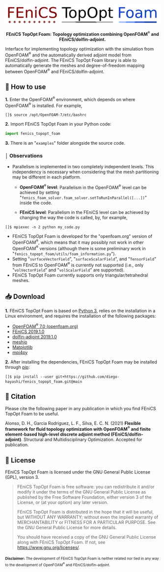 <!--![](fenics_topopt_foam_logo.png)-->
<p align="center">
	<img src="./img/fenics_topopt_foam_logo.png" alt="FEniCS TopOpt Foam" width="600"/>
</p>

<p align="center">
  <p align="center"><b>FEniCS TopOpt Foam: Topology optimization combining OpenFOAM<sup>&reg;</sup> and FEniCS/dolfin-adjoint.</b></p>
</p>

Interface for implementing topology optimization with the simulation from OpenFOAM<sup>&reg;</sup> and the automatically derived adjoint model from FEniCS/dolfin-adjoint. The FEniCS TopOpt Foam library is able to automatically generate the meshes and degree-of-freedom mapping between OpenFOAM<sup>&reg;</sup> and FEniCS/dolfin-adjoint.

## 🐾️ How to use

**1.** Enter the OpenFOAM<sup>&reg;</sup> environment, which depends on where OpenFOAM<sup>&reg;</sup> is installed. For example,

```console
[]$ source /opt/OpenFOAM-7/etc/bashrc
```

**2.** Import FEniCS TopOpt Foam in your Python code:

```python
import fenics_topopt_foam
```

**3.** There is an "`examples`" folder alongside the source code.

### │ Observations

* Parallelism is implemented in two completely independent levels. This independency is necessary when considering that the mesh partitioning may be different in each platform.

	* **OpenFOAM<sup>&reg;</sup> level**: Parallelism in the OpenFOAM<sup>&reg;</sup> level can be achieved by setting  "`fenics_foam_solver.foam_solver.setToRunInParallel([...])`" inside the code.

	* **FEniCS level**: Parallelism in the FEniCS level can be achieved by changing the way the code is called, by, for example,

```console
[]$ mpiexec -n 2 python my_code.py
```

* FEniCS TopOpt Foam is developed for the "openfoam.org" version of OpenFOAM<sup>&reg;</sup>, which means that it may possibly not work in other OpenFOAM<sup>&reg;</sup> versions (although there is some preliminary work in "`fenics_topopt_foam/utils/foam_information.py`").
* Setting "`surfaceVectorField`", "`surfaceScalarField`", and "`TensorField`" from FEniCS to OpenFOAM<sup>&reg;</sup> is currently not supported (i.e., only "`volVectorField`" and "`volScalarField`" are supported).
* FEniCS TopOpt Foam currently supports only triangular/tetrahedral meshes.

## 📥️ Download

**1.** FEniCS TopOpt Foam is based on [Python 3](https://www.python.org/), relies on the installation in a Linux environment, and requires the installation of the following packages:

 - [OpenFOAM<sup>&reg;</sup> 7.0 (openfoam.org)](https://openfoam.org/download/archive/)
 - [FEniCS 2019.1.0](https://fenicsproject.org/download/)
 - [dolfin-adjoint 2019.1.0](http://www.dolfin-adjoint.org/en/latest/download/index.html)
 - [meshio](https://github.com/nschloe/meshio)
 - [Matplotlib](https://matplotlib.org/)
 - [mpi4py](https://github.com/mpi4py/mpi4py)

**2.** After installing the dependencies, FEniCS TopOpt Foam may be installed through [pip](https://pypi.org/project/pip/):

```console
[]$ pip install --user git+https://github.com/diego-hayashi/fenics_topopt_foam.git@main
```

## 📑 Citation

Please cite the following paper in any publication in which you find FEniCS TopOpt Foam to be useful.

<!--![]
Alonso, D. H., Garcia Rodriguez, L. F., Silva, E. C. N. (2021) **Flexible framework for fluid topology optimization with OpenFOAM<sup>&reg;</sup> and finite element-based high-level discrete adjoint method (FEniCS/dolfin-adjoint)**. Structural and Multidisciplinary Optimization TBD:TBD-TBD
-->
Alonso, D. H., Garcia Rodriguez, L. F., Silva, E. C. N. (2021) **Flexible framework for fluid topology optimization with OpenFOAM<sup>&reg;</sup> and finite element-based high-level discrete adjoint method (FEniCS/dolfin-adjoint)**. Structural and Multidisciplinary Optimization. Accepted for publication.

## 📕️ License

FEniCS TopOpt Foam is licensed under the GNU General Public License (GPL), version 3.

> FEniCS TopOpt Foam is free software: you can redistribute it and/or modify it under the terms of the GNU General Public License as published by the Free Software Foundation, either version 3 of the License, or (at your option) any later version.
> 
> FEniCS TopOpt Foam is distributed in the hope that it will be useful, but WITHOUT ANY WARRANTY; without even the implied warranty of MERCHANTABILITY or FITNESS FOR A PARTICULAR PURPOSE. See the GNU General Public License for more details.
> 
> You should have received a copy of the GNU General Public License along with FEniCS TopOpt Foam. If not, see <https://www.gnu.org/licenses/>.

<sub>**Disclaimer:** The development of FEniCS TopOpt Foam is neither related nor tied in any way to the development of OpenFOAM<sup>&reg;</sup> and FEniCS/dolfin-adjoint.

